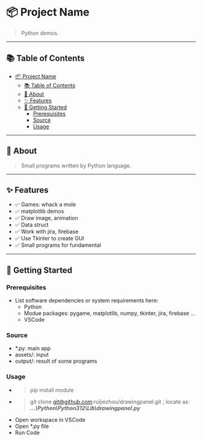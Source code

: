 # 📦 Project Name

> Python demos.

---

## 📚 Table of Contents

- [📦 Project Name](#-project-name)
  - [📚 Table of Contents](#-table-of-contents)
  - [📝 About](#-about)
  - [✨ Features](#-features)
  - [🚀 Getting Started](#-getting-started)
    - [Prerequisites](#prerequisites)
    - [Source](#source)
    - [Usage](#usage)

---

## 📝 About

> Small programs written by Python language.

---

## ✨ Features

- ✅ Games: whack a mole
- ✅ matplotlib demos
- ✅ Draw image, animation
- ✅ Data struct
- ✅ Work with jira, firebase
- ✅ Use Tkinter to create GUI
- ✅ Small programs for fundamental

---

## 🚀 Getting Started

### Prerequisites

- List software dependencies or system requirements here:
  - Python
  - Modue packages: pygame, matplotlib, numpy, tkinter, jira, firebase ...
  - VSCode

### Source

- *.py: main app
- assets/: input
- output/: result of some programs

### Usage

- > pip install module
- > git clone git@github.com:ruijiezhou/drawingpanel.git ; locate as: ***...\Python\Python312\Lib\drawingpanel.py***
- Open workspace in VSCode
- Open *.py file
- Run Code